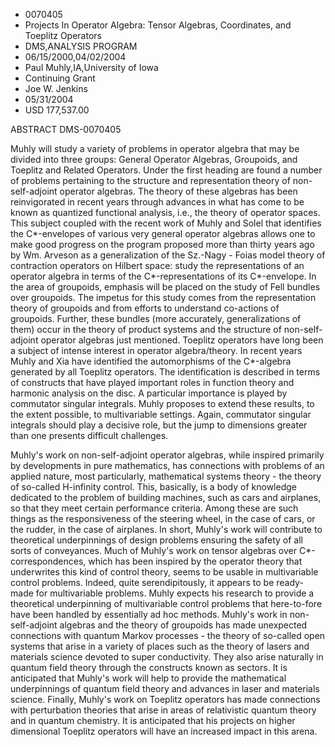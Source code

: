 
* 0070405
* Projects In Operator Algebra: Tensor Algebras, Coordinates, and Toeplitz Operators
* DMS,ANALYSIS PROGRAM
* 06/15/2000,04/02/2004
* Paul Muhly,IA,University of Iowa
* Continuing Grant
* Joe W. Jenkins
* 05/31/2004
* USD 177,537.00

ABSTRACT DMS-0070405

Muhly will study a variety of problems in operator algebra that may be divided
into three groups: General Operator Algebras, Groupoids, and Toeplitz and
Related Operators. Under the first heading are found a number of problems
pertaining to the structure and representation theory of non-self-adjoint
operator algebras. The theory of these algebras has been reinvigorated in recent
years through advances in what has come to be known as quantized functional
analysis, i.e., the theory of operator spaces. This subject coupled with the
recent work of Muhly and Solel that identifies the C*-envelopes of various very
general operator algebras allows one to make good progress on the program
proposed more than thirty years ago by Wm. Arveson as a generalization of the
Sz.-Nagy - Foias model theory of contraction operators on Hilbert space: study
the representations of an operator algebra in terms of the C*-representations of
its C*-envelope. In the area of groupoids, emphasis will be placed on the study
of Fell bundles over groupoids. The impetus for this study comes from the
representation theory of groupoids and from efforts to understand co-actions of
groupoids. Further, these bundles (more accurately, generalizations of them)
occur in the theory of product systems and the structure of non-self-adjoint
operator algebras just mentioned. Toeplitz operators have long been a subject of
intense interest in operator algebra/theory. In recent years Muhly and Xia have
identified the automorphisms of the C*-algebra generated by all Toeplitz
operators. The identification is described in terms of constructs that have
played important roles in function theory and harmonic analysis on the disc. A
particular importance is played by commutator singular integrals. Muhly proposes
to extend these results, to the extent possible, to multivariable settings.
Again, commutator singular integrals should play a decisive role, but the jump
to dimensions greater than one presents difficult challenges.

Muhly's work on non-self-adjoint operator algebras, while inspired primarily by
developments in pure mathematics, has connections with problems of an applied
nature, most particularly, mathematical systems theory - the theory of so-called
H-infinity control. This, basically, is a body of knowledge dedicated to the
problem of building machines, such as cars and airplanes, so that they meet
certain performance criteria. Among these are such things as the responsiveness
of the steering wheel, in the case of cars, or the rudder, in the case of
airplanes. In short, Muhly's work will contribute to theoretical underpinnings
of design problems ensuring the safety of all sorts of conveyances. Much of
Muhly's work on tensor algebras over C*-correspondences, which has been inspired
by the operator theory that underwrites this kind of control theory, seems to be
usable in multivariable control problems. Indeed, quite serendipitously, it
appears to be ready-made for multivariable problems. Muhly expects his research
to provide a theoretical underpinning of multivariable control problems that
here-to-fore have been handled by essentially ad hoc methods. Muhly's work in
non-self-adjoint algebras and the theory of groupoids has made unexpected
connections with quantum Markov processes - the theory of so-called open systems
that arise in a variety of places such as the theory of lasers and materials
science devoted to super conductivity. They also arise naturally in quantum
field theory through the constructs known as sectors. It is anticipated that
Muhly's work will help to provide the mathematical underpinnings of quantum
field theory and advances in laser and materials science. Finally, Muhly's work
on Toeplitz operators has made connections with perturbation theories that arise
in areas of relativistic quantum theory and in quantum chemistry. It is
anticipated that his projects on higher dimensional Toeplitz operators will have
an increased impact in this arena.
